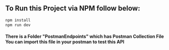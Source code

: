 <!-- ## Express JS Node JS Complete Authentication API
### Video Link:- https://youtu.be/2pn2Bspt6EM -->

## To Run this Project via NPM follow below:

```bash
npm install
npm run dev
```

#### There is a Folder "PostmanEndpoints" which has Postman Collection File You can import this file in your postman to test this API

